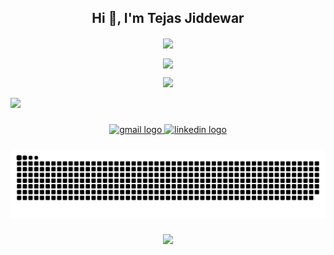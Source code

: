 <h2 align="center">Hi 👋, I'm Tejas Jiddewar</h2>
<p align="center"><img align="center" height="200" src="https://github-readme-stats.vercel.app/api?username=tejas-0905&theme=highcontrast&hide_border=true&include_all_commits=true&count_private=true" /></p>
<p align = "center"> <img align="center" height="200" src="https://github-readme-stats.vercel.app/api/top-langs/?username=tejas-0905&theme=highcontrast&hide_border=true&include_all_commits=true&count_private=true&layout=compact" /></p>
<p align="center"><img src="https://nirzak-streak-stats.vercel.app/?user=tejas-0905&theme=highcontrast&hide_border=true" /></p>

[![](https://visitcount.itsvg.in/api?id=tejas-0905&icon=0&color=0)](https://visitcount.itsvg.in)


###

<div align="center">
  <a href="mailto:tejasjiddewar955@gmail.com" target="_blank">
    <img src="https://img.shields.io/static/v1?message=Gmail&logo=gmail&label=&color=D14836&logoColor=white&labelColor=&style=for-the-badge" height="35" alt="gmail logo"  />
  </a>
  <a href="https://www.linkedin.com/in/tejas-jiddewar/" target="_blank">
    <img src="https://img.shields.io/static/v1?message=LinkedIn&logo=linkedin&label=&color=0077B5&logoColor=white&labelColor=&style=for-the-badge" height="35" alt="linkedin logo"  />
  </a>
</div>

###

<div align="left">
</div>

###

<div align="center">
  <picture>
    <source
      media="(prefers-color-scheme: dark)"
      srcset="https://raw.githubusercontent.com/platane/snk/output/github-contribution-grid-snake-dark.svg"
    />
    <source
      media="(prefers-color-scheme: light)"
      srcset="https://raw.githubusercontent.com/platane/snk/output/github-contribution-grid-snake.svg"
    />
    <img
      alt="github contribution grid snake animation"
      src="https://raw.githubusercontent.com/platane/snk/output/github-contribution-grid-snake.svg"
    />
  </picture>
</div>


###

<div align="center">
  <img src="https://profile-counter.glitch.me/tejas-0905/count.svg?"  />
</div>

